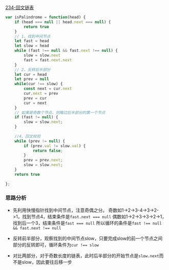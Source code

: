 [234-回文链表](https://leetcode-cn.com/problems/palindrome-linked-list/)

```js
var isPalindrome = function(head) {
    if (head === null || head.next === null) {
        return true
    }
    // 1、找到中间节点
    let fast = head
    let slow = head
    while (fast !== null && fast.next !== null) {
        slow = slow.next
        fast = fast.next.next
    }
    // 2、反转后半部分
    let cur = head
    let prev = null
    while(cur !== slow) {
        const next = cur.next
        cur.next = prev
        prev = cur
        cur = next
    }
    // 如果是奇数个节点，则略过后半部分的第一个节点
    if (fast != null) {
        slow = slow.next;
    }
    
    //4、回文校验
    while (prev != null) {
        if (prev.val != slow.val) {
            return false;
        }
        prev = prev.next;
        slow = slow.next;
    }
    return true
    
};
```

### 思路分析
* 先利用快慢指针找到中间节点，注意奇偶之分。
奇数如1->2->3-4->3->2->1，找到节点4，结束条件是`fast.next === null`
偶数如1->2->3->3->2->1，找到后一个3，结束条件是`fast === null`
所以循环的条件是`fast !== null && fast.next !== null`

* 反转前半部分，观察找到的中间节点slow，只要完成slow的前一个节点之间部分的反转即可，循环条件为`cur !== slow`
* 对比两部分，对于奇数长度的链表，此时后半部分的开始节点是`slow.next`而不是slow，因此要往后移一步